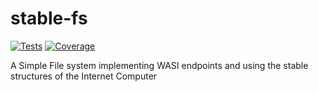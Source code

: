 # stable-fs

[![Tests](https://github.com/wasm-forge/stable-fs/actions/workflows/ci.yml/badge.svg)](https://github.com/wasm-forge/stable-fs/actions/workflows/test.yml)
[![Coverage](https://codecov.io/gh/wasm-forge/stable-fs/branch/main/graph/badge.svg)](https://codecov.io/gh/wasm-forge/stable-fs/branch/main/)

A Simple File system implementing WASI endpoints and using the stable structures of the Internet Computer

